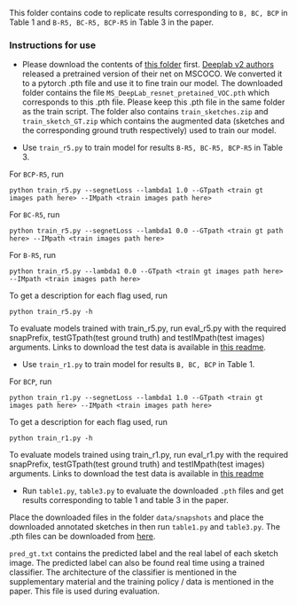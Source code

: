 This folder contains code to replicate results corresponding to `B, BC, BCP` in Table 1 and `B-R5, BC-R5, BCP-R5` in Table 3 in the paper. 

### Instructions for use
* Please download the contents of [this folder](https://1drv.ms/f/s!AvBNaER10ndvhb1A-_v0Zt4SEeYv5A) first. [Deeplab v2 authors](https://arxiv.org/abs/1606.00915) released a pretrained version of their net on MSCOCO. We converted it to a pytorch .pth file and use it to fine train our model. The downloaded folder contains the file `MS_DeepLab_resnet_pretained_VOC.pth` which corresponds to this .pth file. Please keep this .pth file in the same folder as the train script. The folder also contains `train_sketches.zip` and `train_sketch_GT.zip` which contains the augmented data (sketches and the corresponding ground truth respectively) used to train our model. 

* Use `train_r5.py` to train model for results `B-R5, BC-R5, BCP-R5` in Table 3.

For `BCP-R5`, run
```
python train_r5.py --segnetLoss --lambda1 1.0 --GTpath <train gt images path here> --IMpath <train images path here> 
```

For `BC-R5`, run
```
python train_r5.py --segnetLoss --lambda1 0.0 --GTpath <train gt path here> --IMpath <train images path here> 
```

For `B-R5`, run
```
python train_r5.py --lambda1 0.0 --GTpath <train gt images path here> --IMpath <train images path here> 
```

To get a description for each flag used, run
```
python train_r5.py -h
```

To evaluate models trained with train_r5.py, run eval_r5.py with the required snapPrefix, testGTpath(test ground truth) and testIMpath(test images) arguments. Links to download the test data is available in [this readme](https://github.com/val-iisc/sketch-parse/tree/master/exp-src/data/sketch-dataset).


* Use `train_r1.py`  to train model for results `B, BC, BCP` in Table 1.

For `BCP`, run
```
python train_r1.py --segnetLoss --lambda1 1.0 --GTpath <train gt images path here> --IMpath <train images path here> 
```

To get a description for each flag used, run
```
python train_r1.py -h
```
To evaluate models trained using train_r1.py, run eval_r1.py with the required snapPrefix, testGTpath(test ground truth) and testIMpath(test images) arguments. Links to download the test data is available in [this readme](https://github.com/val-iisc/sketch-parse/tree/master/exp-src/data/sketch-dataset)

* Run `table1.py`, `table3.py` to evaluate the downloaded  `.pth` files and get results corresponding to table 1 and table 3 in the paper.

Place the downloaded files in the folder `data/snapshots` and place the downloaded annotated sketches in then run `table1.py` and `table3.py`.
The .pth files can be downloaded from [here](http://val.serc.iisc.ernet.in/star_snapshots/).

`pred_gt.txt` contains the predicted label and the real label of each sketch image. The predicted label can also be found real time using a trained classifier. The architecture of the classifier is mentioned in the supplementary material and the training policy / data is mentioned in the paper. This file is used during evaluation.
